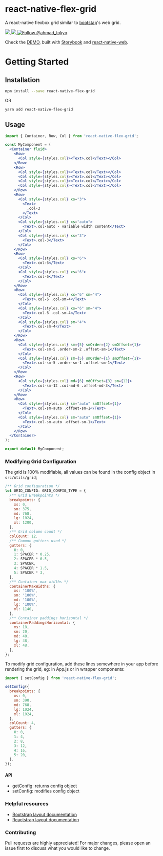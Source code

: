 # react-native-flex-grid
A react-native flexbox grid similar to [bootstap](https://getbootstrap.com)'s web grid.

<a href="https://npmjs.com/package/react-native-flex-grid">
  <img src="https://img.shields.io/npm/v/react-native-flex-grid.svg"></img>
  <img src="https://img.shields.io/npm/dt/react-native-flex-grid.svg"></img>
</a>
<a href="https://twitter.com/intent/follow?screen_name=ahmad_tokyo"><img src="https://img.shields.io/twitter/follow/ahmad_tokyo.svg?label=Follow%20@ahmad_tokyo" alt="Follow @ahmad_tokyo"></img></a>

Check the [DEMO](https://react-native-flex-grid.netlify.app), built with [Storybook](https://storybook.js.org) and [react-native-web](https://necolas.github.io/react-native-web).

# Getting Started

## Installation

```bash
npm install --save react-native-flex-grid
```
OR
```bash
yarn add react-native-flex-grid
```

## Usage
```jsx
import { Container, Row, Col } from 'react-native-flex-grid';

const MyComponent = (
  <Container fluid>
    <Row>
      <Col style={styles.col}><Text>.col</Text></Col>
    </Row>
    <Row>
      <Col style={styles.col}><Text>.col</Text></Col>
      <Col style={styles.col}><Text>.col</Text></Col>
      <Col style={styles.col}><Text>.col</Text></Col>
      <Col style={styles.col}><Text>.col</Text></Col>
    </Row>
    <Row>
      <Col style={styles.col} xs="3">
        <Text>
          .col-3
        </Text>
      </Col>
      <Col style={styles.col} xs="auto">
        <Text>.col-auto - variable width content</Text>
      </Col>
      <Col style={styles.col} xs="3">
        <Text>.col-3</Text>
      </Col>
    </Row>
    <Row>
      <Col style={styles.col} xs="6">
        <Text>.col-6</Text>
      </Col>
      <Col style={styles.col} xs="6">
        <Text>.col-6</Text>
      </Col>
    </Row>
    <Row>
      <Col style={styles.col} xs="6" sm="4">
        <Text>.col-6 .col-sm-4</Text>
      </Col>
      <Col style={styles.col} xs="6" sm="4">
        <Text>.col-6 .col-sm-4</Text>
      </Col>
      <Col style={styles.col} sm="4">
        <Text>.col-sm-4</Text>
      </Col>
    </Row>
    <Row>
      <Col style={styles.col} sm={5} smOrder={2} smOffset={1}>
        <Text>.col-sm-5 .order-sm-2 .offset-sm-1</Text>
      </Col>
      <Col style={styles.col} sm={5} smOrder={1} smOffset={1}>
        <Text>.col-sm-5 .order-sm-1 .offset-sm-1</Text>
      </Col>
    </Row>
    <Row>
      <Col style={styles.col} md={6} mdOffset={3} sm={12}>
        <Text>.col-sm-12 .col-md-6 .offset-md-3</Text>
      </Col>
    </Row>
    <Row>
      <Col style={styles.col} sm="auto" smOffset={1}>
        <Text>.col-sm-auto .offset-sm-1</Text>
      </Col>
      <Col style={styles.col} sm="auto" smOffset={1}>
        <Text>.col-sm-auto .offset-sm-1</Text>
      </Col>
    </Row>
  </Container>
);

export default MyComponent;
```

### Modifying Grid Configuration
The grid is 100% modifiable, all values can be found in the config object in `src/utils/grid`;

```js
/** Grid configuration */
let GRID_CONFIG: GRID_CONFIG_TYPE = {
  /** Grid Breakpoints */
  breakpoints: {
    xs: 0,
    sm: 375,
    md: 768,
    lg: 1024,
    xl: 1200,
  },
  /** Grid column count */
  colCount: 12,
  /** Common gutters used */
  gutters: {
    0: 0,
    1: SPACER * 0.25,
    2: SPACER * 0.5,
    3: SPACER,
    4: SPACER * 1.5,
    5: SPACER * 3,
  },
  /** Container max widths */
  containerMaxWidths: {
    xs: '100%',
    sm: '100%',
    md: '100%',
    lg: '100%',
    xl: 1140,
  },
  /** Container paddings horizontal */
  containerPaddingsHorizontal: {
    xs: 18,
    sm: 20,
    md: 40,
    lg: 48,
    xl: 48,
  },
};
```

To modify grid configuration, add these lines somewhere in your app before rendering the grid, eg: in App.js or in wrapper components:
```js
import { setConfig } from 'react-native-flex-grid';

setConfig({
  breakpoints: {
    xs: 0,
    sm: 390,
    md: 768,
    lg: 1024,
    xl: 1024,
  },
  colCount: 4,
  gutters: {
    0: 0,
    1: 4,
    2: 8,
    3: 12,
    4: 16,
    5: 20,
  },
});
```

#### API
- getConfig: returns config object
- setConfig: modifies config object

### Helpful resources
- [Bootstrap layout documentation](https://getbootstrap.com/docs/5.0/layout)
- [Reactstrap layout documentation](https://reactstrap.github.io/?path=/docs/components-layout--layout)

### Contributing
Pull requests are highly appreciated! For major changes, please open an issue first to discuss what you would like to change.
